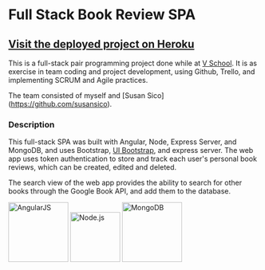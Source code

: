 # Full Stack Book Review SPA

## [Visit the deployed project on Heroku](https://bookreviewspa.herokuapp.com)

This is a full-stack pair programming project done while at [V School](http://vschool.io/en/). It is as exercise in 
team coding and project development, using Github, Trello, and implementing SCRUM and Agile 
practices.

The team consisted of myself and [Susan Sico] (https://github.com/susansico).

### Description

This full-stack SPA was built with Angular, Node, Express Server, and MongoDB, and uses 
Bootstrap, [UI Bootstrap](https://angular-ui.github.io/bootstrap/), and express server. 
The web app  uses token authentication to store and track each user's personal book reviews,
 which can be created, edited and deleted.

The search view of the web app provides the ability to search for other books through the 
Google Book API, and add them to the database.

<img src="http://imgur.com/5ssdEYB.png" width="120" alt="AngularJS" /> 

<img src="http://imgur.com/er5TyON.png" alt="Node.js" width="100"/>

<img src="http://imgur.com/OLVdZsj.png" alt="MongoDB" width="120" /> 
